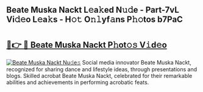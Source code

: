 ## Beate Muska Nackt L𝚎a𝚔ed N𝚞𝚍e - Part-7vL Vi𝚍𝚎o L𝚎a𝚔s - H𝚘𝚝 O𝚗𝚕yf𝚊ns P𝚑𝚘tos b7PaC

# <h2><a href="http://kf6st4b.oniu.top/?m=Beate+Muska+Nackt">🔗👉 🔴 Beate Muska Nackt P𝚑ot𝚘𝚜 V𝚒d𝚎o</a></h2>

[![Beate Muska Nackt Nu𝚍e𝚜](https://i.imgur.com/0qMVB7G.gif)](http://kf6st4b.oniu.top/?m=Beate+Muska+Nackt)
Social media innovator Beate Muska Nackt, recognized for sharing dance and lifestyle ideas, through presentations and blogs. Skilled acrobat Beate Muska Nackt, celebrated for their remarkable abilities and achievements in performing acrobatic feats.  
